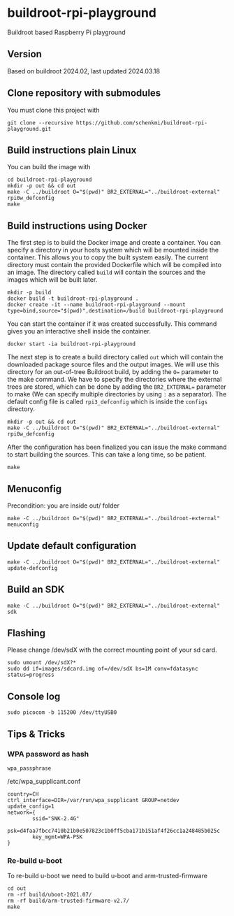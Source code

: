 # buildroot-rpi-playground
Buildroot based Raspberry Pi playground

## Version
Based on buildroot 2024.02, last updated 2024.03.18

## Clone repository with submodules
You must clone this project with
```
git clone --recursive https://github.com/schenkmi/buildroot-rpi-playground.git
```

## Build instructions plain Linux

You can build the image with
```
cd buildroot-rpi-playground
mkdir -p out && cd out
make -C ../buildroot O="$(pwd)" BR2_EXTERNAL="../buildroot-external" rpi0w_defconfig
make
```

## Build instructions using Docker

The first step is to build the Docker image and create a container. You can specify a directory in your hosts system which will be mounted inside the container. This allows you to copy the built system easily. The current directory must contain the provided Dockerfile which will be compiled into an image. The directory called `build` will contain the sources and the images which will be built later.
```
mkdir -p build
docker build -t buildroot-rpi-playground .
docker create -it --name buildroot-rpi-playground --mount type=bind,source="$(pwd)",destination=/build buildroot-rpi-playground
```

You can start the container if it was created successfully. This command gives you an interactive shell inside the container.
```
docker start -ia buildroot-rpi-playground
```

The next step is to create a build directory called `out` which will contain the downloaded package source files and the output images. We will use this directory for an out-of-tree Buildroot build, by adding the `O=` parameter to the make command. We have to specify the directories where the external trees are stored, which can be done by adding the `BR2_EXTERNAL=` parameter to make (We can specify multiple directories by using `:` as a separator). The default config file is called `rpi3_defconfig` which is inside the `configs` directory.
```
mkdir -p out && cd out
make -C ../buildroot O="$(pwd)" BR2_EXTERNAL="../buildroot-external" rpi0w_defconfig
```

After the configuration has been finalized you can issue the make command to start building the sources. This can take a long time, so be patient.
```
make
```

## Menuconfig
Precondition: you are inside out/ folder
```
make -C ../buildroot O="$(pwd)" BR2_EXTERNAL="../buildroot-external" menuconfig
```

## Update default configuration
```
make -C ../buildroot O="$(pwd)" BR2_EXTERNAL="../buildroot-external" update-defconfig
```

## Build an SDK
```
make -C ../buildroot O="$(pwd)" BR2_EXTERNAL="../buildroot-external" sdk
```

## Flashing
Please change /dev/sdX with the correct mounting point of your sd card.
```
sudo umount /dev/sdX?*
sudo dd if=images/sdcard.img of=/dev/sdX bs=1M conv=fdatasync status=progress
```

## Console log
```
sudo picocom -b 115200 /dev/ttyUSB0
```

## Tips & Tricks


### WPA password as hash
```
wpa_passphrase
```
/etc/wpa_supplicant.conf
```
country=CH
ctrl_interface=DIR=/var/run/wpa_supplicant GROUP=netdev
update_config=1
network={
        ssid="SNK-2.4G"
        psk=d4faa7fbcc7410b21b0e507823c1b0ff5cba171b151af4f26cc1a248485b025c
        key_mgmt=WPA-PSK
}
```

### Re-build u-boot
To re-build u-boot we need to build u-boot and arm-trusted-firmware
```
cd out
rm -rf build/uboot-2021.07/
rm -rf build/arm-trusted-firmware-v2.7/
make
```

